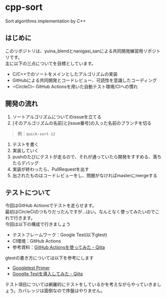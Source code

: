 # cpp-sort
 Sort algorithms implementation by C++
## はじめに
このリポジトリは、yuina_blendとnanigasi_sanによる共同開発練習用リポジトリです。  
主に以下の三点についてを目標としています。
+ C/C++でのソートをメインとしたアルゴリズムの実装
+ GitHubによる共同開発とコードレビュー、可読性を意識したコーディング
+ ~CircleCI~ GitHub Actionsを用いた自動テスト環境/CIへの慣れ

## 開発の流れ
1. ソートアルゴリズムについてのissueを立てる
1. [そのアルゴリズムの名前]と[issue番号]の入った名前のブランチを切る
  > 例：`quick-sort-12`

1. テストを書く
1. 実装していく
1. pushのたびにテストが走るので、それが通っていたら開発をすすめる、落ちたらデバッグ
1. 実装が終わったら、PullRequestを出す
1. 出されたものはコードレビューをし、問題がなければmasterにmergeする

## テストについて
今回はGitHub Actionsでテストを走らせます。  
最初はCircleCIのつもりだったんですが...はい。なんとなく使ってみたいのでこれで行きます。  
今回は以下の構成で行きましょう  
+ テストフレームワーク：Google Test(以下gtest)
+ CI環境：GitHub Actions
+ 参考資料：[GitHub Actionsを使ってみた - Qiita](https://qiita.com/toppy-luna/items/8358c19bbfb2aee4e848)

gtestの書き方については以下を参考にします  
+ [Googletest Primer](https://github.com/google/googletest/blob/master/googletest/docs/primer.md)  
+ [Googlte Testを導入してみた - Qiita](https://qiita.com/y-vectorfield/items/6238cfd2d9c34aefe364)  

テスト項目については網羅的にテストをしているかを考えながらやっていきましょう。カバレッジは面倒なので序盤はやりません。